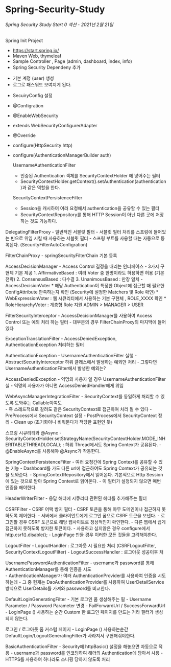# Spring-Security-Study

###### Spring Security Study Start 0 섹션 - 2021년 2월 21일  
Spring Init Project 
- https://start.spring.io/
- Maven Web, thymeleaf
- Sample Controller , Page (admin, dashboard, index, info)
- Spring Security Dependeny 추가
* 기본 계정 (user) 생성
* 로그로 패스워드 보여지게 된다.

- SecuiryConfig 설정
* @Configration
* @EnableWebSecurity
* extends WebSecurityConfigurerAdapter

* @Override
* configure(HttpSecurity http)
* configure(AuthenticationManagerBuilder auth) 

  UsernameAuthenticationFilter
   - 인증된 Authentication 객체를 SecurityContextHolder 에 넣어주는 필터
   - SecurityContextHolder.getContext().setAuthentication(authentication)과 같은 역할을 한다.

  SecurityContextPersistenceFilter
    - Session을 캐시하여 여러 요청에서 authentication을 공유할 수 있는 필터
    - SecurityContextRepository를 통해 HTTP Session이 아닌 다른 곳에 저장하는 것도 가능하다.


 DelegatingFilterProxy
    - 일반적인 서블릿 필터
    - 서블릿 필터 처리를 스프링에 들어있는 빈으로 위임 시킬 때 사용하는 서블릿 필터
    - 스프링 부트를 사용할 때는 자동으로 등록된다. (SecurityFilterAutoConfigration)

 FilterChainProxy
    - springSecurityFilterChain 기본 등록

 AccessDecisionManager
    - Access Control 결정을 내리는 인터페이스
    - 3가지 구현체 기본 제공
        1. AffirmativeBased : 여러 Voter 중 한명이라도 허용하면 허용 (기본 전략)
        2. ConsensusBased : 다수결
        3. UnanimousBased : 만장 일치
    - AccessDecisionVoter
        * 해당 Authentication이 특정한 Object에 접근할 때 필요한 ConfigAttribute 만족하는지 확인 (Security에 설정한 Matchers 및 Role 확인)
        * WebExpressionVoter : 웹 시큐리티에서 사용하는 기본 구현체 , ROLE_XXXX 확인
        * RoleHierarchyVoter : 계층형 Role 지원 ADMIN > MANAGER > USER

 FilterSecurityInterceptor
    - AccessDecisionManager를 사용하여 Access Control 또는 예외 처리 하는 필터
    - 대부분의 경우 FilterChainProxy의 마지막에 들어있다

ExceptionTranslationFilter
    - AccessDeniedException, AuthenticationException 처리하는 필터

AuthenticationException
    - UsernameAuthenticationFilter 실행
    - AbstractSecurityInterceptor 하위 클래스에서 발생하는 예외만 처리 
    - 그렇다면 UsernameAuthenticationFilter에서 발생한 예외는?

AccessDeniedException
    - 익명의 사용자 일 경우 UsernameAuthenticationFilter 실
    - 익명의 사용자가 아니면 AccessDeniedHandler에게 위임

WebAsyncManagerIntegrationFilter 
    - SecurityContext를 동일하게 처리할 수 있도록 도와주는 Callable이여도  
    - 즉 스레드적으로 갈려도 같은 SecurityContext로 접근하여 처리 될 수 있다
    - PreProcess에서 SecurityContext 설정
    - PostProcess에서 SecurityContext 정리 - Clean up (초기화아니 비워둔다가 적당한 표현인 듯)

스프링 시큐리티와 @Async
    - SecurityContextHolder.setStrategyName(SecurityContextHolder.MODE_INHERITABLETHREADLOCAL); : 하위 Thread에서도 Spring Context가 공유된다.
    - @EnableAsync를 사용해야 @Async가 작동한다.

SpringContextPersistenceFilter
    - 여러 요청간에 Spring Context를 공유할 수 있는 기능
    - Dashboard를 가도 다른 url에 접근하여도 Spring Context가 공유되는 것을 도와준다.
    - SpringContextRepository에서 읽어온다. 기본적으로 Http Session에 있는 것으로 받아 Spring Context로 읽어온다.
    - 이 필터가 설정되지 않으면 매번 인증을 해야한다.

HeaderWriterFilter
    - 응답 해더에 시큐리티 관련된 헤더를 추가해주는 필터

CSRFFilter
    - CSRF 어택 방지 필터
    - CSRF 토큰을 통해 아무 도메인이나 접근하지 못하도록 제어한다.
    - 서버에서 클라이언트에게 로그인 폼으로 CSRF 토큰을 보낸다.
    - 로그인할 경우 CSRF 토큰으로 해당 웹사이트로 정상적인지 확인한다.
    - 다른 웹에서 쉽게 접근하지 못하도록 방지한 토큰이다.
    - 사용하고 싶지않은 경우 configure에서 http.csrf().disable();
    - LoginPage 만들 경우 이러한 모든 것들을 고려해야한다.

LogoutFilter
    - LogoutHandler : 로그아웃 시 필요한 처리 (CSRFLogoutFilter, SecurityContextLogoutFilter)
    - LogoutSuccessHandler : 로그아웃 성공이후 처

UsernamePasswordAuthenticationFilter
    - username과 password를 통해 AuthenticationManager를 통해 인증을 시도   
    - AuthenticationManager가 여러 AuthenticationProvider를 사용하여 인증을 시도하는데
    - 그 중 현재는 DaoAuthenticationProvider를 사용하여 UserDetailService 방식으로 UserDetails를 가져와 password를 비교한다.
    
DefaultLoginGeneratingFilter
    - 기본 로그인 폼 생성해주는 필
    - Username Parameter / Password Parameter 변경
    - FailForwardUrl / SuccessForwardUrl   
    - LoginPage () 사용하는 순간 Custom 한 로그인 페이지를 만드는 거라 필터가 생성되지 않는다.

로그인 / 로그아웃 폼 커스텀 페이지 
    - LoginPage () 사용하는순간 DefaultLogin/LogoutGeneratingFilter가 사라져서 구현해줘야한다.


BasicAuthenticationFilter
    - Security에 httpBasic() 설정을 해놓으면 자동으로 적용
    - username과 password를 인코딩하여 해더의 Authentication에 담아서 사용
    - HTTPS를 사용하여 하나라도 스니핑 당하지 않도록 처리


